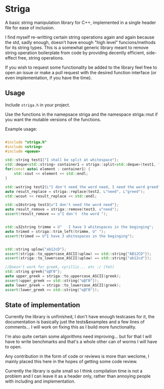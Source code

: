 # Striga

A basic string manipulation library for C++, implemented in a single header file for ease of inclusion.

I find myself re-writting certain string operations again and again because the std, sadly enough, doesn't have enough "high level" funcions/methods for its string types. This is a somewhat generic library meant to remove
string operation boilerplate from code by providing decently efficient, side-effect free, string operations.

If you wish to request some functionality be added to the library feel free to open an issue or make a pull request with the desired function interface (or even implementation, if you have the time).

## Usage

Include ``` striga.h ``` in your project.

Use the functions in the namepsace striga and the namespace striga::mut if you want the mutable versions of
the functions.

Example usage:

```c++

#include "striga.h"
#include <string>
#include <queue>

std::string test1{"I shall be split at whitespace"};
std::deque<std::string> container1 = striga::split<std::deque>(test1, " ");
for(const auto& element : container1) {
    std::cout << element << std::endl;
}

std::wstring test2{L"I don't need the word need, I need the word greed"};
auto result_replace = striga::replace(test2, L"need", L"greed");
std::wcout << result_replace << std::endl;

std::u16string test3{u"I don't need the word need"};
auto result_remove = striga::remove(test3, u"need");
assert(result_remove == u"I don't  the word ");


std::u32string trimme = U"   I have 3 whitespaces in the beginging";
auto trimed = striga::trim_left(trimme, U" ");
assert(trimed == U"I have 3 whitespaces in the beginging");


std::string uplow{"ab12cD"};
assert(striga::to_uppercase_ASCII(uplow) == std::string{"AB12CD"});
assert(striga::to_lowercase_ASCII(uplow) == std::string{"ab12cd"});

//Doesn't work for greek, cyrillic... etc :/ (Yet)
std::string greek{"αβΓΘ"};
auto upper_greek = striga::to_uppercase_ASCII(greek);
assert(upper_greek == std::string{"αβΓΘ"});
auto lower_greek = striga::to_lowercase_ASCII(greek);
assert(lower_greek == std::string{"αβΓΘ"});

```

## State of implementation

Currently the library is unfinished, I don't have enough testcases for it, the documentation is basically just the tests&examples and a few lines of comments... I will work on fixing this as I build more functionality.

I'm also quite certain some algorithms need improving... but for that I will have to write benchmarks and that's a whole other can of worms I will have to open.

Any contribution in the form of code or reviews is more than weclome, I mainly placed this here in the hopes of getting some code review.

Currently the library is quite small so I think compilation time is not a problem and I can leave it as a header only, rather than annoying people with including and implementation.
